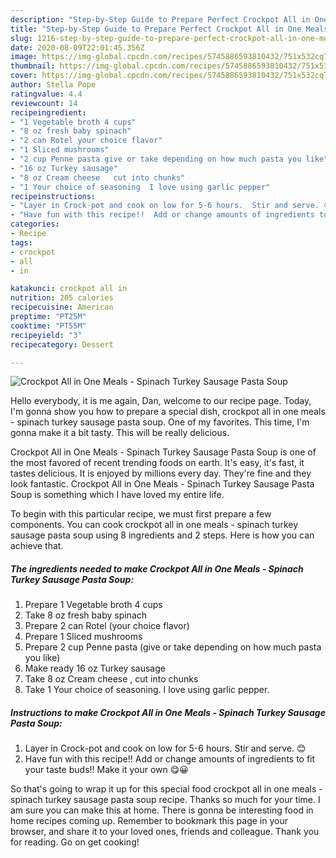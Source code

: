 ```yaml
---
description: "Step-by-Step Guide to Prepare Perfect Crockpot All in One Meals - Spinach Turkey Sausage Pasta Soup"
title: "Step-by-Step Guide to Prepare Perfect Crockpot All in One Meals - Spinach Turkey Sausage Pasta Soup"
slug: 1216-step-by-step-guide-to-prepare-perfect-crockpot-all-in-one-meals-spinach-turkey-sausage-pasta-soup
date: 2020-08-09T22:01:45.356Z
image: https://img-global.cpcdn.com/recipes/5745886593810432/751x532cq70/crockpot-all-in-one-meals-spinach-turkey-sausage-pasta-soup-recipe-main-photo.jpg
thumbnail: https://img-global.cpcdn.com/recipes/5745886593810432/751x532cq70/crockpot-all-in-one-meals-spinach-turkey-sausage-pasta-soup-recipe-main-photo.jpg
cover: https://img-global.cpcdn.com/recipes/5745886593810432/751x532cq70/crockpot-all-in-one-meals-spinach-turkey-sausage-pasta-soup-recipe-main-photo.jpg
author: Stella Pope
ratingvalue: 4.4
reviewcount: 14
recipeingredient:
- "1 Vegetable broth 4 cups"
- "8 oz fresh baby spinach"
- "2 can Rotel your choice flavor"
- "1 Sliced mushrooms"
- "2 cup Penne pasta give or take depending on how much pasta you like"
- "16 oz Turkey sausage"
- "8 oz Cream cheese   cut into chunks"
- "1 Your choice of seasoning  I love using garlic pepper"
recipeinstructions:
- "Layer in Crock-pot and cook on low for 5-6 hours.  Stir and serve. 😊"
- "Have fun with this recipe!!  Add or change amounts of ingredients to fit your taste buds!!  Make it your own 😋😀"
categories:
- Recipe
tags:
- crockpot
- all
- in

katakunci: crockpot all in 
nutrition: 205 calories
recipecuisine: American
preptime: "PT25M"
cooktime: "PT55M"
recipeyield: "3"
recipecategory: Dessert

---
```



![Crockpot All in One Meals - Spinach Turkey Sausage Pasta Soup](https://img-global.cpcdn.com/recipes/5745886593810432/751x532cq70/crockpot-all-in-one-meals-spinach-turkey-sausage-pasta-soup-recipe-main-photo.jpg)

Hello everybody, it is me again, Dan, welcome to our recipe page. Today, I'm gonna show you how to prepare a special dish, crockpot all in one meals - spinach turkey sausage pasta soup. One of my favorites. This time, I'm gonna make it a bit tasty. This will be really delicious.

Crockpot All in One Meals - Spinach Turkey Sausage Pasta Soup is one of the most favored of recent trending foods on earth. It's easy, it's fast, it tastes delicious. It is enjoyed by millions every day. They're fine and they look fantastic. Crockpot All in One Meals - Spinach Turkey Sausage Pasta Soup is something which I have loved my entire life.




To begin with this particular recipe, we must first prepare a few components. You can cook crockpot all in one meals - spinach turkey sausage pasta soup using 8 ingredients and 2 steps. Here is how you can achieve that.

<!--inarticleads1-->

##### The ingredients needed to make Crockpot All in One Meals - Spinach Turkey Sausage Pasta Soup:

1. Prepare 1 Vegetable broth 4 cups
1. Take 8 oz fresh baby spinach
1. Prepare 2 can Rotel (your choice flavor)
1. Prepare 1 Sliced mushrooms
1. Prepare 2 cup Penne pasta (give or take depending on how much pasta you like)
1. Make ready 16 oz Turkey sausage
1. Take 8 oz Cream cheese ,  cut into chunks
1. Take 1 Your choice of seasoning.  I love using garlic pepper.




<!--inarticleads2-->

##### Instructions to make Crockpot All in One Meals - Spinach Turkey Sausage Pasta Soup:

1. Layer in Crock-pot and cook on low for 5-6 hours.  Stir and serve. 😊
1. Have fun with this recipe!!  Add or change amounts of ingredients to fit your taste buds!!  Make it your own 😋😀




So that's going to wrap it up for this special food crockpot all in one meals - spinach turkey sausage pasta soup recipe. Thanks so much for your time. I am sure you can make this at home. There is gonna be interesting food in home recipes coming up. Remember to bookmark this page in your browser, and share it to your loved ones, friends and colleague. Thank you for reading. Go on get cooking!
